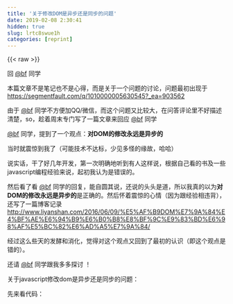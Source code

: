 ```yaml
---
title: '关于修改DOM是异步还是同步的问题' 
date: 2019-02-08 2:30:41
hidden: true
slug: lrtc8swue1h
categories: [reprint]
---
```


{{< raw >}}

                    
<p>回 <a href="/u/bf">@bf</a>  同学 </p>
<p>本篇文章不是笔记也不是心得，而是关于一个问题的讨论，问题最初出现于<a href="https://segmentfault.com/q/1010000005630545?_ea=903562">https://segmentfault.com/q/1010000005630545?_ea=903562</a></p>
<p>由于 <a href="/u/bf">@bf</a>  同学不方便加QQ/微信，而这个问题又比较大，在问答评论里不好描述清楚，so，趁着周末专门写了一篇文章来回应 <a href="/u/bf">@bf</a> 同学</p>
<p><a href="/u/bf">@bf</a> 同学，提到了一个观点：<strong>对DOM的修改永远是异步的</strong></p>
<p>当时就震惊到我了（可能技术不达标，少见多怪的缘故，哈哈）</p>
<p>说实话，干了好几年开发，第一次明确地听到有人这样说，根据自己看的书及一些javascript编程经验来说，起初我认为是错误的。</p>
<p>然后看了看 <a href="/u/bf">@bf</a> 同学的回复，能自圆其说，还说的头头是道，所以我真的以为<strong>对DOM的修改永远是异步的</strong>是正确的。然后怀着震惊的心情（因为跟经验相违背），还写了一篇博客记录<a href="http://www.liyanshan.com/2016/06/09/%E5%AF%B9DOM%E7%9A%84%E4%BF%AE%E6%94%B9%E6%B0%B8%E8%BF%9C%E9%83%BD%E6%98%AF%E5%BC%82%E6%AD%A5%E7%9A%84/" rel="nofollow noreferrer" target="_blank">http://www.liyanshan.com/2016/06/09/%E5%AF%B9DOM%E7%9A%84%E4%BF%AE%E6%94%B9%E6%B0%B8%E8%BF%9C%E9%83%BD%E6%98%AF%E5%BC%82%E6%AD%A5%E7%9A%84/</a></p>
<p>经过这么些天的发酵和消化，觉得对这个观点又回到了最初的认识（即这个观点是错的）。</p>
<p>还请 <a href="/u/bf">@bf</a> 同学跟我多多探讨 ！</p>
<p>关于javascript修改dom是异步还是同步的问题：</p>
<p>先来看代码：</p>
<div class="widget-codetool" style="display:none;">
      <div class="widget-codetool--inner">
      <span class="selectCode code-tool" data-toggle="tooltip" data-placement="top" title="" data-original-title="全选"></span>
      <span type="button" class="copyCode code-tool" data-toggle="tooltip" data-placement="top" data-clipboard-text="<ul>
    <li id=&quot;i0&quot;></li>
    <li id=&quot;i1&quot;></li>
    <li id=&quot;i2&quot;></li>
    <li id=&quot;i3&quot;></li>
    <li id=&quot;i4&quot;></li>
</ul>
<ul id=&quot;newEle&quot;></ul>

<script>
 for(var i = 0;i<5;i++){
    var item = document.getElementById('i'+i);
    item.innerHTML = i;
 }
 var newEle = document.getElementById('newEle');
 for(i=0;i<5;i++){
    var li = document.createElement(&quot;li&quot;);
    li.innerHTML = i;
    newEle.appendChild(li);
 }
</script>  " title="" data-original-title="复制"></span>
      <span type="button" class="saveToNote code-tool" data-toggle="tooltip" data-placement="top" title="" data-original-title="放进笔记"></span>
      </div>
      </div><pre class="hljs xml"><code><span class="hljs-tag">&lt;<span class="hljs-name">ul</span>&gt;</span>
    <span class="hljs-tag">&lt;<span class="hljs-name">li</span> <span class="hljs-attr">id</span>=<span class="hljs-string">"i0"</span>&gt;</span><span class="hljs-tag">&lt;/<span class="hljs-name">li</span>&gt;</span>
    <span class="hljs-tag">&lt;<span class="hljs-name">li</span> <span class="hljs-attr">id</span>=<span class="hljs-string">"i1"</span>&gt;</span><span class="hljs-tag">&lt;/<span class="hljs-name">li</span>&gt;</span>
    <span class="hljs-tag">&lt;<span class="hljs-name">li</span> <span class="hljs-attr">id</span>=<span class="hljs-string">"i2"</span>&gt;</span><span class="hljs-tag">&lt;/<span class="hljs-name">li</span>&gt;</span>
    <span class="hljs-tag">&lt;<span class="hljs-name">li</span> <span class="hljs-attr">id</span>=<span class="hljs-string">"i3"</span>&gt;</span><span class="hljs-tag">&lt;/<span class="hljs-name">li</span>&gt;</span>
    <span class="hljs-tag">&lt;<span class="hljs-name">li</span> <span class="hljs-attr">id</span>=<span class="hljs-string">"i4"</span>&gt;</span><span class="hljs-tag">&lt;/<span class="hljs-name">li</span>&gt;</span>
<span class="hljs-tag">&lt;/<span class="hljs-name">ul</span>&gt;</span>
<span class="hljs-tag">&lt;<span class="hljs-name">ul</span> <span class="hljs-attr">id</span>=<span class="hljs-string">"newEle"</span>&gt;</span><span class="hljs-tag">&lt;/<span class="hljs-name">ul</span>&gt;</span>

<span class="hljs-tag">&lt;<span class="hljs-name">script</span>&gt;</span><span class="javascript">
 <span class="hljs-keyword">for</span>(<span class="hljs-keyword">var</span> i = <span class="hljs-number">0</span>;i&lt;<span class="hljs-number">5</span>;i++){
    <span class="hljs-keyword">var</span> item = <span class="hljs-built_in">document</span>.getElementById(<span class="hljs-string">'i'</span>+i);
    item.innerHTML = i;
 }
 <span class="hljs-keyword">var</span> newEle = <span class="hljs-built_in">document</span>.getElementById(<span class="hljs-string">'newEle'</span>);
 <span class="hljs-keyword">for</span>(i=<span class="hljs-number">0</span>;i&lt;<span class="hljs-number">5</span>;i++){
    <span class="hljs-keyword">var</span> li = <span class="hljs-built_in">document</span>.createElement(<span class="hljs-string">"li"</span>);
    li.innerHTML = i;
    newEle.appendChild(li);
 }
</span><span class="hljs-tag">&lt;/<span class="hljs-name">script</span>&gt;</span>  </code></pre>
<p>上述代码的结果完全就是同步的表现，如果是异步的话，毫无疑问，第一个ul下的li每个内容都应该是5，第二个也应该是5。</p>
<p>这是数学中的反证法。即一个命题，哪怕我找出一个特例（何况我能找出很多例子）能推翻这个命题，那么这个命题就不成立。</p>
<p><a href="/u/bf">@bf</a> 同学可能会说了，他也用反证法，比如script标签的加载，来证明<strong>DOM修改是异步的</strong></p>
<p>但是这个特例的问题在于：</p>
<p><strong>把下载的异步性当成了DOM修改的异步性</strong></p>
<p>script标签加载是异步的，因为要走网络（比如走网络的ajax和图片下载等都是异步的，当然ajax也可以写成同步的），也就是说，浏览器开了一个线程下载要用的script，但是马上返回（交给HTTP请求线程就不管了，请求结束，请求线程会把结果放入事件队列里），接着执行或下载其他部分。其实这个问题我在引起这个讨论的问题上已经回答了（可能回答的没有那么清楚）。</p>
<p>然后又陆陆续续地看了一些书，查了一些资料，问了一些大牛，越来越坚信<strong>DOM修改是同步的</strong></p>
<blockquote><p>JavaScript异步编程第一章 - 异步的I/O函数（1.2.1）</p></blockquote>
<p><span class="img-wrap"><img data-src="/img/bVyvPL" src="https://static.alili.tech/img/bVyvPL" alt="图片描述" title="图片描述" style="cursor: pointer; display: inline;"></span></p>
<p>这个也符合我最初跟 <a href="/u/bf">@bf</a> 同学的解释：修改DOM是同步的，但是渲染是异步的。因为JavaScript引擎线程跟GUI渲染线程是互斥的，即<strong>我执行的时候，你就靠边站，我执行完你才能执行</strong></p>
<p>详见我2014年写的一篇关于异步的文章（当时就是记录一下心得与笔记，也不会自己搭博客，也不会MD，所以请 <a href="/u/bf">@bf</a> 同学凑合看）<a href="http://blog.sina.com.cn/s/blog_6fd55a970102v64x.html" rel="nofollow noreferrer" target="_blank">http://blog.sina.com.cn/s/blog_6fd55a970102v64x.html</a></p>
<blockquote><p>在群里提问</p></blockquote>
<p>这个其实就相当于回答了js是同步修改的。。因为这是三个异步函数！</p>
<p><span class="img-wrap"><img data-src="/img/bVyvPV" src="https://static.alili.tech/img/bVyvPV" alt="图片描述" title="图片描述" style="cursor: pointer; display: inline;"></span></p>
<p>而 <a href="/u/bf">@bf</a> 同学在后面的回复中，提到了一篇文章<a href="https://leozdgao.me/why-dom-slow/" rel="nofollow noreferrer" target="_blank">https://leozdgao.me/why-dom-slow/</a>，额，我看了看这篇文章，发现其实我今年年初就看过了，当时貌似是用<code>浏览器重排和重绘</code>搜索到的。。</p>
<p>这篇文章主要是讲 重排和重绘及性能优化一类的知识。</p>
<p><a href="/u/bf">@bf</a> 同学可能受到这句话的影响：</p>
<blockquote><p>一般情况下，浏览器的layout是lazy的，也就是说：在js脚本执行时，是不会去更新DOM的，任何对DOM的修改都会被暂存在一个队列中，在当前js的执行上下文完成执行后，会根据这个队列中的修改，进行一次layout。</p></blockquote>
<p>这个其实说明不了<strong>修改DOM永远是异步的</strong>，这个是JavaScript引擎实现层面上的知识，是对js修改DOM的优化，它放入的队列其实不是<code>事件队列</code>，如果放到了<code>事件队列</code>中，才是异步的。。C++实现一个队列是何其简单啊！js实现队列更简单！只是实现层面的东西，对程序猿都是透明的。。所以没啥可说的。只能帮助我们理解重排和重绘的机制，而不能得出<strong>修改DOM永远是异步的</strong>结论。。</p>

                
{{< /raw >}}

# 版权声明
本文资源来源互联网，仅供学习研究使用，版权归该资源的合法拥有者所有，

本文仅用于学习、研究和交流目的。转载请注明出处、完整链接以及原作者。

原作者若认为本站侵犯了您的版权，请联系我们，我们会立即删除！

## 原文标题
关于修改DOM是异步还是同步的问题

## 原文链接
[https://segmentfault.com/a/1190000005803237](https://segmentfault.com/a/1190000005803237)


